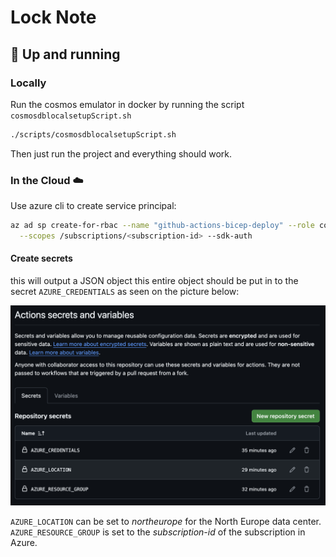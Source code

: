 # Lock Note

## 🚀 Up and running

### Locally

Run the cosmos emulator in docker by running the script `cosmosdblocalsetupScript.sh`

```bash
./scripts/cosmosdblocalsetupScript.sh
```

Then just run the project and everything should work.

### In the Cloud ☁️

Use azure cli to create service principal:

```bash
az ad sp create-for-rbac --name "github-actions-bicep-deploy" --role contributor \
  --scopes /subscriptions/<subscription-id> --sdk-auth
```

#### Create secrets

this will output a JSON object this entire object should be put in to the secret `AZURE_CREDENTIALS` as seen on the picture below:

![alt text](docs/secrets.png)

`AZURE_LOCATION` can be set to *northeurope* for the North Europe data center. `AZURE_RESOURCE_GROUP` is set to the *subscription-id* of the subscription in Azure.